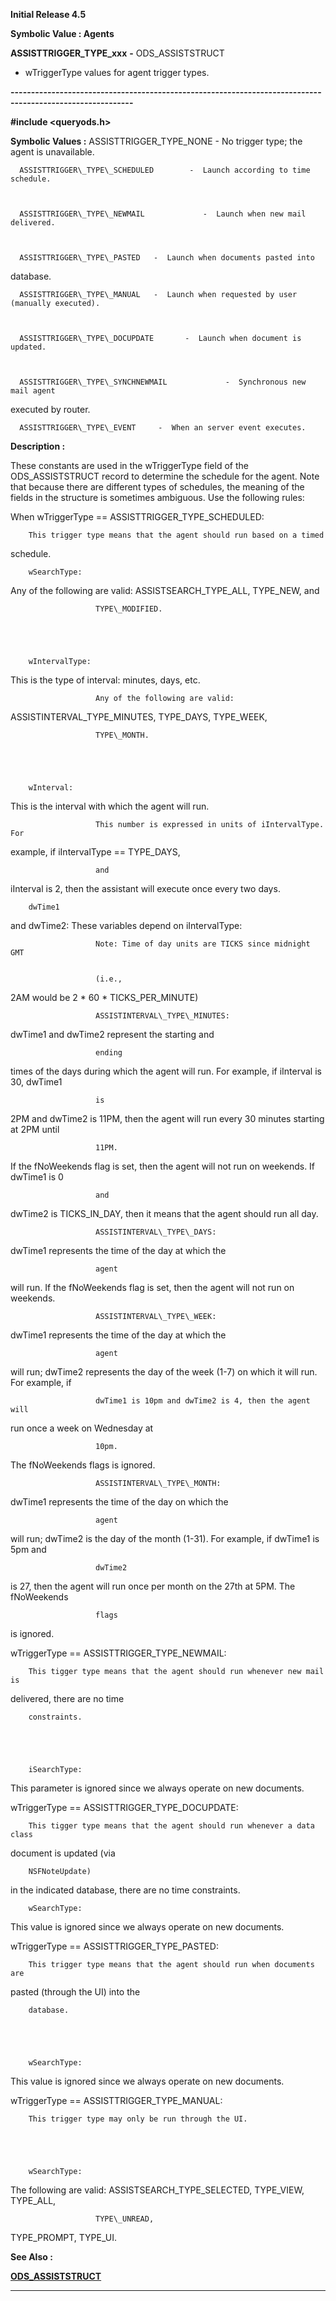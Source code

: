 




<!--
 /\* Font Definitions \*/
 @font-face
 {font-family:Helv;
 panose-1:2 11 6 4 2 2 2 3 2 4;}
@font-face
 {font-family:"Cambria Math";
 panose-1:2 4 5 3 5 4 6 3 2 4;}
 /\* Style Definitions \*/
 p.MsoNormal, li.MsoNormal, div.MsoNormal
 {margin-top:0cm;
 margin-right:0cm;
 margin-bottom:8.0pt;
 margin-left:0cm;
 line-height:107%;
 font-size:11.0pt;
 font-family:"Calibri",sans-serif;}
.MsoChpDefault
 {font-size:11.0pt;}
.MsoPapDefault
 {margin-bottom:8.0pt;
 line-height:107%;}
 /\* Page Definitions \*/
 @page WordSection1
 {size:612.0pt 792.0pt;
 margin:72.0pt 72.0pt 72.0pt 72.0pt;}
div.WordSection1
 {page:WordSection1;}
-->




**Initial Release 4.5**



**Symbolic Value : Agents**



**ASSISTTRIGGER\_TYPE\_xxx** **-** ODS\_ASSISTSTRUCT
- wTriggerType values for agent trigger types.


**----------------------------------------------------------------------------------------------------------**



**#include <queryods.h>**


 **Symbolic Values :**      ASSISTTRIGGER\_TYPE\_NONE       -  No trigger type; the agent
is unavailable.  

  

      ASSISTTRIGGER\_TYPE\_SCHEDULED        -  Launch according to time schedule.  

  

      ASSISTTRIGGER\_TYPE\_NEWMAIL             -  Launch when new mail delivered.  

  

      ASSISTTRIGGER\_TYPE\_PASTED   -  Launch when documents pasted into
database.  

  

      ASSISTTRIGGER\_TYPE\_MANUAL   -  Launch when requested by user (manually executed).  

  

      ASSISTTRIGGER\_TYPE\_DOCUPDATE       -  Launch when document is updated.  

  

      ASSISTTRIGGER\_TYPE\_SYNCHNEWMAIL             -  Synchronous new mail agent
executed by router.  

  

      ASSISTTRIGGER\_TYPE\_EVENT     -  When an server event executes.  

  




**Description :**



These constants
are used in the wTriggerType field of the ODS\_ASSISTSTRUCT record to determine
the schedule for the agent.  Note that because there are different types of
schedules, the meaning of the fields in the structure is sometimes ambiguous.
Use the following rules:


 


When
wTriggerType == ASSISTTRIGGER\_TYPE\_SCHEDULED:  

        This trigger type means that the agent should run based on a timed
schedule.


 


        wSearchType:
Any of the following are valid: ASSISTSEARCH\_TYPE\_ALL, TYPE\_NEW, and


                       TYPE\_MODIFIED.


 


        wIntervalType:
This is the type of interval: minutes, days, etc.  

                       Any of the following are valid:
ASSISTINTERVAL\_TYPE\_MINUTES, TYPE\_DAYS, TYPE\_WEEK,


                       TYPE\_MONTH.


 


        wInterval:
This is the interval with which the agent will run.  

                       This number is expressed in units of iIntervalType. For
example, if iIntervalType == TYPE\_DAYS,


                       and
iInterval is 2, then the assistant will execute once every two days.


 


        dwTime1
and dwTime2: These variables depend on iIntervalType:  

                       Note: Time of day units are TICKS since midnight GMT


                       (i.e.,
2AM would be 2 \* 60 \* TICKS\_PER\_MINUTE)


 


                       ASSISTINTERVAL\_TYPE\_MINUTES:
dwTime1 and dwTime2 represent the starting and


                       ending
times of the days during which the agent will run. For example, if iInterval is
30, dwTime1


                       is
2PM and dwTime2 is 11PM, then the agent will run every 30 minutes starting at
2PM until


                       11PM.
If the fNoWeekends flag is set, then the agent will not run on weekends. If
dwTime1 is 0


                       and
dwTime2 is TICKS\_IN\_DAY, then it means that the agent should run all day.


 


                       ASSISTINTERVAL\_TYPE\_DAYS:
dwTime1 represents the time of the day at which the


                       agent
will run. If the fNoWeekends flag is set, then the agent will not run on
weekends.


 


                       ASSISTINTERVAL\_TYPE\_WEEK:
dwTime1 represents the time of the day at which the


                       agent
will run; dwTime2 represents the day of the week (1-7) on which it will run.
For example, if  

                       dwTime1 is 10pm and dwTime2 is 4, then the agent will
run once a week on Wednesday at


                       10pm.
The fNoWeekends flags is ignored.


 


                       ASSISTINTERVAL\_TYPE\_MONTH:
dwTime1 represents the time of the day on which the


                       agent
will run; dwTime2 is the day of the month (1-31). For example, if dwTime1 is
5pm and


                       dwTime2
is 27, then the agent will run once per month on the 27th at 5PM. The
fNoWeekends


                       flags
is ignored.


 


wTriggerType
== ASSISTTRIGGER\_TYPE\_NEWMAIL:  

        This tigger type means that the agent should run whenever new mail is
delivered, there are no time


        constraints.


 


        iSearchType:
This parameter is ignored since we always operate on new documents.


 


wTriggerType
== ASSISTTRIGGER\_TYPE\_DOCUPDATE:  

        This tigger type means that the agent should run whenever a data class
document is updated (via


        NSFNoteUpdate)
in the indicated database, there are no time constraints.


 


        wSearchType:
This value is ignored since we always operate on new documents.


 


wTriggerType
== ASSISTTRIGGER\_TYPE\_PASTED:  

        This trigger type means that the agent should run when documents are
pasted (through the UI) into the


        database.


 


        wSearchType:
This value is ignored since we always operate on new documents.


 


wTriggerType
== ASSISTTRIGGER\_TYPE\_MANUAL:  

        This trigger type may only be run through the UI.


 


        wSearchType:
The following are valid: ASSISTSEARCH\_TYPE\_SELECTED, TYPE\_VIEW, TYPE\_ALL,


                       TYPE\_UNREAD,
TYPE\_PROMPT, TYPE\_UI.


 **See Also :**


**[ODS\_ASSISTSTRUCT](notes:///8525872100478C66/61FD4E9848264AD28525620B006BA8BD/540A215A94BACC0385256261006222BC)**



----------------------------------------------------------------------------------------------------------


 





